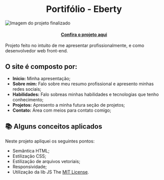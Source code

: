 <h1 align="center">Portifólio - Eberty</h1>

![Imagem do projeto finalizado](portifolio/assets/ebertycapasite.png)

<h4 align="center"><a href="https://ebertyneres.vercel.app">Confira o projeto aqui</a></h4>

Projeto feito no intuito de me apresentar profissionalmente, e como desenvolvedor web front-end.

## O site é composto por:

- **Inicio:** Minha apresentação;
- **Sobre mim:** Falo sobre meu resumo profissional e apresento minhas redes sociais;
- **Habilidades:** Falo sobreas minhas habilidades e tecnologias que tenho conhecimento;
- **Projetos:** Apresento a minha futura seção de projetos;
- **Contato:** Área com meios para contato comigo;

## 📚 Alguns conceitos aplicados

Neste projeto apliquei os seguintes pontos:
+ Semântica HTML;
+ Estilização CSS;
+ Estilização de arquivos vetoriais;
+ Responsividade;
+ Utilização da lib JS 
The [MIT License](./LICENSE).
